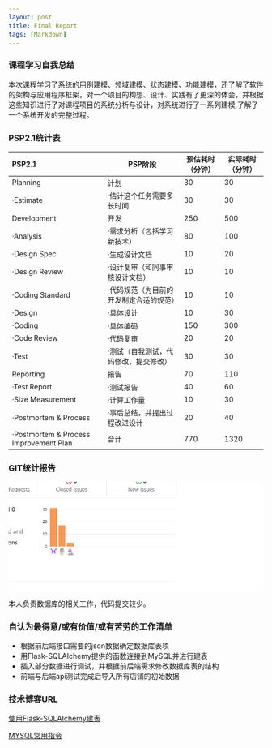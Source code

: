```yaml
---
layout: post
title: Final Report
tags: [Markdown]
---
```


### 课程学习自我总结

本次课程学习了系统的用例建模、领域建模、状态建模、功能建模，还了解了软件的架构与应用程序框架，对一个项目的构想、设计、实践有了更深的体会，并根据这些知识进行了对课程项目的系统分析与设计，对系统进行了一系列建模,了解了一个系统开发的完整过程。

### PSP2.1统计表

| PSP2.1                                 | PSP阶段                                 | 预估耗时（分钟） | 实际耗时（分钟） |
| :------------------------------------- | --------------------------------------- | ---------------- | ---------------- |
| Planning                               | 计划                                    | 30               | 30               |
| ·Estimate                              | ·估计这个任务需要多长时间               | 30               | 30               |
| Development                            | 开发                                    | 250              | 500              |
| ·Analysis                              | ·需求分析（包括学习新技术）             | 80               | 100              |
| ·Design Spec                           | ·生成设计文档                           | 10               | 20               |
| ·Design Review                         | ·设计复审（和同事审核设计文档）         | 10               | 10               |
| ·Coding Standard                       | ·代码规范（为目前的开发制定合适的规范） | 10               | 10               |
| ·Design                                | ·具体设计                               | 10               | 30               |
| ·Coding                                | ·具体编码                               | 150              | 300              |
| ·Code Review                           | ·代码复审                               | 20               | 20               |
| ·Test                                  | ·测试（自我测试，代码修改，提交修改）   | 30               | 30               |
| Reporting                              | 报告                                    | 70               | 110              |
| ·Test Report                           | ·测试报告                               | 40               | 60               |
| ·Size Measurement                      | ·计算工作量                             | 10               | 30               |
| ·Postmortem & Process                  | ·事后总结，并提出过程改进设计           | 20               | 40               |
| ·Postmortem & Process Improvement Plan | 合计                                    | 770              | 1320             |

### GIT统计报告

![](https://github.com/N1klausss/Screenshoots/blob/master/%E7%B3%BB%E7%BB%9F%E5%88%86%E6%9E%90%E4%B8%8E%E8%AE%BE%E8%AE%A1/git%E7%BB%9F%E8%AE%A1.png?raw=true)

本人负责数据库的相关工作，代码提交较少。

### 自认为最得意/或有价值/或有苦劳的工作清单

+ 根据前后端接口需要的json数据确定数据库表项
+ 用Flask-SQLAIchemy提供的函数连接到MySQL并进行建表
+ 插入部分数据进行调试，并根据前后端需求修改数据库表的结构
+ 前端与后端api测试完成后导入所有店铺的初始数据

### 技术博客URL

[ 使用Flask-SQLAIchemy建表 ](https://blog.csdn.net/n1klausss/article/details/80832749)

[MYSQL常用指令](https://blog.csdn.net/n1klausss/article/details/79919750)

